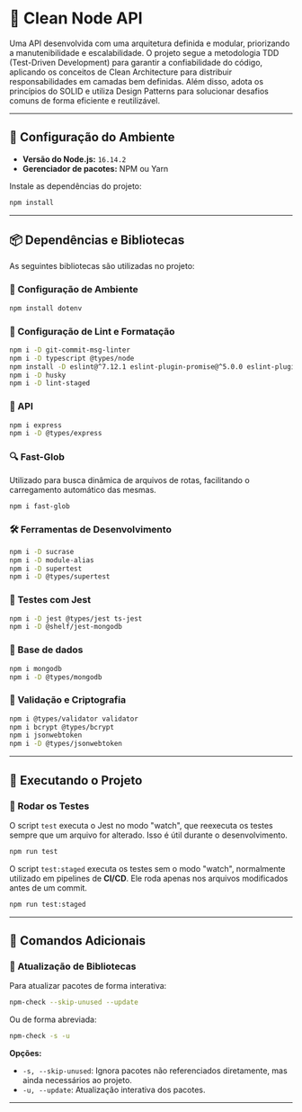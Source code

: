 # 📘 Clean Node API

Uma API desenvolvida com uma arquitetura definida e modular, priorizando a manutenibilidade e escalabilidade. O projeto segue a metodologia TDD (Test-Driven Development) para garantir a confiabilidade do código, aplicando os conceitos de Clean Architecture para distribuir responsabilidades em camadas bem definidas. Além disso, adota os princípios do SOLID e utiliza Design Patterns para solucionar desafios comuns de forma eficiente e reutilizável.

---

## 🚀 Configuração do Ambiente

- **Versão do Node.js:** `16.14.2`
- **Gerenciador de pacotes:** NPM ou Yarn

Instale as dependências do projeto:

```sh
npm install
```

---

## 📦 Dependências e Bibliotecas

As seguintes bibliotecas são utilizadas no projeto:

### 🌱 Configuração de Ambiente
```sh
npm install dotenv
```

### 🔧 Configuração de Lint e Formatação
```sh
npm i -D git-commit-msg-linter
npm i -D typescript @types/node
npm install -D eslint@^7.12.1 eslint-plugin-promise@^5.0.0 eslint-plugin-import@^2.22.1 eslint-plugin-node@^11.1.0 @typescript-eslint/eslint-plugin@^4.0.1 eslint-config-standard eslint-config-standard-with-typescript@latest
npm i -D husky
npm i -D lint-staged
```

### 🧩 API
```sh
npm i express
npm i -D @types/express
```

### 🔍 Fast-Glob
Utilizado para busca dinâmica de arquivos de rotas, facilitando o carregamento automático das mesmas.
```sh
npm i fast-glob
```

### 🛠️ Ferramentas de Desenvolvimento
```sh
npm i -D sucrase
npm i -D module-alias
npm i -D supertest
npm i -D @types/supertest
```

### 🧪 Testes com Jest
```sh
npm i -D jest @types/jest ts-jest
npm i -D @shelf/jest-mongodb
```

### 🎲 Base de dados
```sh
npm i mongodb
npm i -D @types/mongodb
```

### 🔐 Validação e Criptografia
```sh
npm i @types/validator validator
npm i bcrypt @types/bcrypt
npm i jsonwebtoken
npm i -D @types/jsonwebtoken
```

---

## 🏃 Executando o Projeto

### 🔬 Rodar os Testes

O script `test` executa o Jest no modo "watch", que reexecuta os testes sempre que um arquivo for alterado. Isso é útil durante o desenvolvimento.

```sh
npm run test
```

O script `test:staged` executa os testes sem o modo "watch", normalmente utilizado em pipelines de **CI/CD**.
Ele roda apenas nos arquivos modificados antes de um commit.

```sh
npm run test:staged
```

---

## 📌 Comandos Adicionais

### 📌 Atualização de Bibliotecas
Para atualizar pacotes de forma interativa:

```sh
npm-check --skip-unused --update
```

Ou de forma abreviada:

```sh
npm-check -s -u
```

**Opções:**
- `-s, --skip-unused`: Ignora pacotes não referenciados diretamente, mas ainda necessários ao projeto.
- `-u, --update`: Atualização interativa dos pacotes.

---
